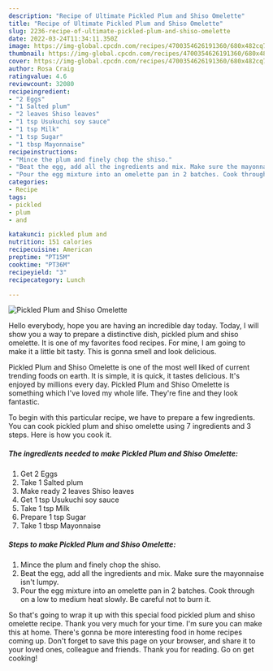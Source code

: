 ```yaml
---
description: "Recipe of Ultimate Pickled Plum and Shiso Omelette"
title: "Recipe of Ultimate Pickled Plum and Shiso Omelette"
slug: 2236-recipe-of-ultimate-pickled-plum-and-shiso-omelette
date: 2022-03-24T11:34:11.350Z
image: https://img-global.cpcdn.com/recipes/4700354626191360/680x482cq70/pickled-plum-and-shiso-omelette-recipe-main-photo.jpg
thumbnail: https://img-global.cpcdn.com/recipes/4700354626191360/680x482cq70/pickled-plum-and-shiso-omelette-recipe-main-photo.jpg
cover: https://img-global.cpcdn.com/recipes/4700354626191360/680x482cq70/pickled-plum-and-shiso-omelette-recipe-main-photo.jpg
author: Rosa Craig
ratingvalue: 4.6
reviewcount: 32080
recipeingredient:
- "2 Eggs"
- "1 Salted plum"
- "2 leaves Shiso leaves"
- "1 tsp Usukuchi soy sauce"
- "1 tsp Milk"
- "1 tsp Sugar"
- "1 tbsp Mayonnaise"
recipeinstructions:
- "Mince the plum and finely chop the shiso."
- "Beat the egg, add all the ingredients and mix. Make sure the mayonnaise isn&#39;t lumpy."
- "Pour the egg mixture into an omelette pan in 2 batches. Cook through on a low to medium heat slowly. Be careful not to burn it."
categories:
- Recipe
tags:
- pickled
- plum
- and

katakunci: pickled plum and 
nutrition: 151 calories
recipecuisine: American
preptime: "PT15M"
cooktime: "PT36M"
recipeyield: "3"
recipecategory: Lunch

---
```



![Pickled Plum and Shiso Omelette](https://img-global.cpcdn.com/recipes/4700354626191360/680x482cq70/pickled-plum-and-shiso-omelette-recipe-main-photo.jpg)

Hello everybody, hope you are having an incredible day today. Today, I will show you a way to prepare a distinctive dish, pickled plum and shiso omelette. It is one of my favorites food recipes. For mine, I am going to make it a little bit tasty. This is gonna smell and look delicious.



Pickled Plum and Shiso Omelette is one of the most well liked of current trending foods on earth. It is simple, it is quick, it tastes delicious. It's enjoyed by millions every day. Pickled Plum and Shiso Omelette is something which I've loved my whole life. They're fine and they look fantastic.


To begin with this particular recipe, we have to prepare a few ingredients. You can cook pickled plum and shiso omelette using 7 ingredients and 3 steps. Here is how you cook it.

<!--inarticleads1-->

##### The ingredients needed to make Pickled Plum and Shiso Omelette:

1. Get 2 Eggs
1. Take 1 Salted plum
1. Make ready 2 leaves Shiso leaves
1. Get 1 tsp Usukuchi soy sauce
1. Take 1 tsp Milk
1. Prepare 1 tsp Sugar
1. Take 1 tbsp Mayonnaise




<!--inarticleads2-->

##### Steps to make Pickled Plum and Shiso Omelette:

1. Mince the plum and finely chop the shiso.
1. Beat the egg, add all the ingredients and mix. Make sure the mayonnaise isn&#39;t lumpy.
1. Pour the egg mixture into an omelette pan in 2 batches. Cook through on a low to medium heat slowly. Be careful not to burn it.




So that's going to wrap it up with this special food pickled plum and shiso omelette recipe. Thank you very much for your time. I'm sure you can make this at home. There's gonna be more interesting food in home recipes coming up. Don't forget to save this page on your browser, and share it to your loved ones, colleague and friends. Thank you for reading. Go on get cooking!
